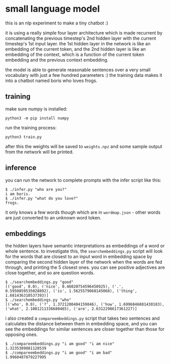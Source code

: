 # small language model

this is an nlp experiment to make a tiny chatbot :)

it is using a really simple four layer architecture which is made recurrent by concatenating the previous timestep's 2nd hidden layer with the current timestep's 1st input layer. the 1st hidden layer in the network is like an embedding of the current token, and the 2nd hidden layer is like an embedding of the context, which is a function of the current token embedding and the previous context embedding.

the model is able to generate reasonable sentences over a very small vocabulary with just a few hundred parameters :) the training data makes it into a chatbot named boris who loves frogs.

## training

make sure numpy is installed:
```
python3 -m pip install numpy
```
run the training process:
```
python3 train.py
```
after this the weights will be saved to `weights.npz` and some sample output from the network will be printed.

## inference

you can run the network to complete prompts with the infer script like this:
```
$ ./infer.py "who are you?"
i am boris.
$ ./infer.py "what do you love?"
frogs.
```
it only knows a few words though which are in `wordmap.json` - other words are just converted to an unknown word token.

## embeddings

the hidden layers have semantic interpretations as embeddings of a word or whole sentence. to investigate this, the `searchembeddings.py` script will look for the words that are closest to an input word in embedding space by comparing the second hidden layer of the network when the words are fed through, and printing the 5 closest ones. you can see positive adjectives are close together, and so are question words.

```
$ ./searchembeddings.py "good"
[('good', 0.0), ('nice', 0.46020754596450925), ('.', 0.5950859535028892), ('is', 1.5625579068145068), ('thing', 1.681436310537393)]
$ ./searchembeddings.py "who"
[('who', 0.0), ('?', 1.3721200404159846), ('how', 1.6996846881430183), ('what', 2.1081211336680465), ('are', 2.6312298617361227)]
```

i also created a `compareembeddings.py` script that takes two sentences and calculates the distance between them in embedding space, and you can see the embeddings for similar sentences are closer together than those for opposing ones.

```
$ ./compareembeddings.py "i am good" "i am nice"
1.3235389881128539
$ ./compareembeddings.py "i am good" "i am bad"
1.9960487879227995
```


